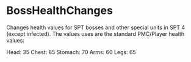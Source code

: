 # BossHealthChanges
Changes health values for SPT bosses and other special units in SPT 4 (except infected).
The values uses are the standard PMC/Player health values:

Head: 35
Chest: 85
Stomach: 70
Arms: 60
Legs: 65

